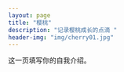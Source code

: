 ```yaml
---
layout: page
title: "樱桃"
description: "记录樱桃成长的点滴 "
header-img: "img/cherry01.jpg"
---
```


这一页填写你的自我介绍。
